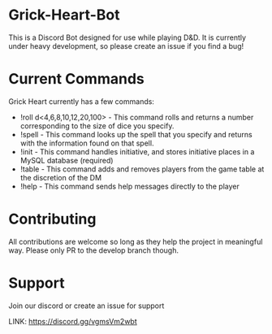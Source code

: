 # Grick-Heart-Bot

This is a Discord Bot designed for use while playing D&D. It is currently under heavy development, so please create an issue if you find a bug!

# Current Commands

Grick Heart currently has a few commands:

  - !roll d<4,6,8,10,12,20,100> - This command rolls and returns a number corresponding to the size of dice you specify.
  - !spell <spellname> - This command looks up the spell that you specify and returns with the information found on that spell.
  - !init <argument> - This command handles initiative, and stores initiative places in a MySQL database (required)
  - !table <argument> - This command adds and removes players from the game table at the discretion of the DM
  - !help - This command sends help messages directly to the player
  
# Contributing

All contributions are welcome so long as they help the project in meaningful way. Please only PR to the develop branch though.

# Support

Join our discord or create an issue for support

LINK: https://discord.gg/vgmsVm2wbt

